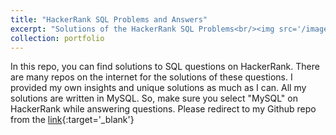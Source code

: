 ```yaml
---
title: "HackerRank SQL Problems and Answers"
excerpt: "Solutions of the HackerRank SQL Problems<br/><img src='/images/hackerrank-sql.png'>"
collection: portfolio
---
```


In this repo, you can find solutions to SQL questions on HackerRank. There are many repos on the internet for the solutions of these questions. I provided my own insights and unique solutions as much as I can. All my solutions are written in MySQL. So, make sure you select "MySQL" on HackerRank while answering questions. Please redirect to my Github repo from the [link](https://github.com/kemalozalp/HackerRank-SQL-problems-and-answers/tree/main){:target='_blank'}